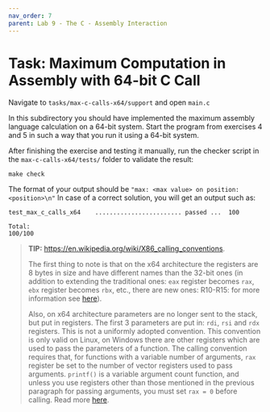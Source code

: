 ```yaml
---
nav_order: 7
parent: Lab 9 - The C - Assembly Interaction
---
```


# Task: Maximum Computation in Assembly with 64-bit C Call

Navigate to `tasks/max-c-calls-x64/support` and open `main.c`

In this subdirectory you should have implemented the maximum assembly language calculation on a 64-bit system.
Start the program from exercises 4 and 5 in such a way that you run it using a 64-bit system.

After finishing the exercise and testing it manually, run the checker script in the `max-c-calls-x64/tests/` folder to validate the result:

```console
make check
```

The format of your output should be `"max: <max value> on position: <position>\n"`
In case of a correct solution, you will get an output such as:

```text
test_max_c_calls_x64    ........................ passed ...  100

Total:                                                           100/100
```

> **TIP:**
> <https://en.wikipedia.org/wiki/X86_calling_conventions>.
>
> The first thing to note is that on the x64 architecture the registers are 8 bytes in size and have different names than the 32-bit ones (in addition to extending the traditional ones: `eax` register becomes `rax`, `ebx` register becomes `rbx`, etc., there are new ones: R10-R15: for more information see [here](<https://stackoverflow.com/questions/20637569/assembly-registers-in-64-bit-architecture>)).
>
> Also, on x64 architecture parameters are no longer sent to the stack, but put in registers.
> The first 3 parameters are put in: `rdi`, `rsi` and `rdx` registers.
> This is not a uniformly adopted convention.
> This convention is only valid on Linux, on Windows there are other registers which are used to pass the parameters of a function.
> The calling convention requires that, for functions with a variable number of arguments, `rax` register be set to the number of vector registers used to pass arguments.
> `printf()` is a variable argument count function, and unless you use registers other than those mentioned in the previous paragraph for passing arguments, you must set `rax = 0` before calling.
> Read more [here](<https://stackoverflow.com/questions/38335212/calling-printf-in-x86-64-using-gnu-assembler>).
